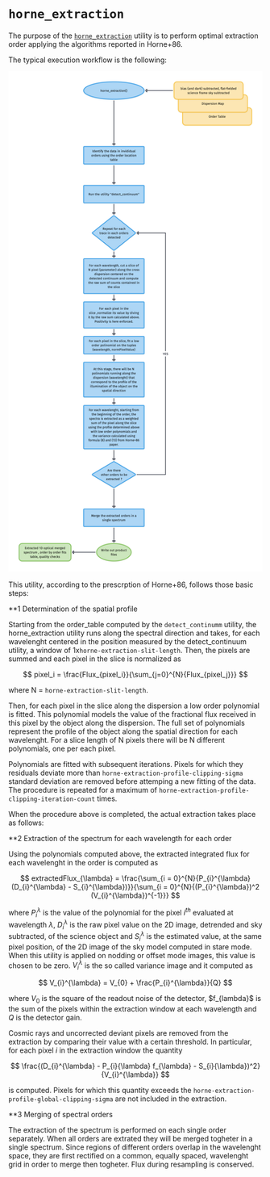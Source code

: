 # `horne_extraction` 

The purpose of the [`horne_extraction`](#soxspipe.commonutils.horne_extraction) utility is to perform optimal extraction order applying the algorithms reported in Horne+86.

The typical execution workflow is the following:

![](horne_extraction.png)

This utility, according to the prescrption of Horne+86, follows those basic steps:

**1 Determination of the spatial profile

Starting from the order_table computed by the `detect_continumm` utility, the horne_extraction utility runs along the spectral direction and takes, for each wavelenght centered in the position measured by the detect_continuum utility, a window of 1x`horne-extraction-slit-length`. Then, the pixels are summed and each pixel in the slice is normalized as 

$$
pixel_i = \frac{Flux_{pixel_i}}{\sum_{j=0}^{N}{Flux_{pixel_j}}}
$$ 

where N = `horne-extraction-slit-length`.


Then, for each pixel in the slice along the dispersion a low order polynomial is fitted. This polynomial models the value of the fractional flux received in this pixel by the object along the dispersion. The full set of polynomials represent the profile of the object along the spatial direction for each wavelenght. For a slice length of N pixels there will be N different polynomials, one per each pixel.

Polynomials are fitted with subsequent iterations. Pixels for which they residuals deviate more than  `horne-extraction-profile-clipping-sigma` standard deviation are removed before attemping a new fitting of the data. The procedure is repeated for a maximum of `horne-extraction-profile-clipping-iteration-count` times.

When the procedure above is completed, the actual extraction takes place as follows:

**2 Extraction of the spectrum for each wavelength for each order

Using the polynomials computed above, the extracted integrated flux for each wavelenght in the order is computed as

$$
extractedFlux_{\lambda} = \frac{\sum_{i = 0}^{N}{P_{i}^{\lambda} (D_{i}^{\lambda} - S_{i}^{\lambda})}}{\sum_{i = 0}^{N}{(P_{i}^{\lambda})^2 (V_{i}^{\lambda})^{-1}}}
$$

where $P_{i}^{\lambda}$ is the value of the polynomial for the pixel $i^{th}$ evaluated at wavelength $\lambda$, $D_{i}^{\lambda}$ is the raw pixel value on the 2D image, detrended and sky subtracted, of the science object and $S_{i}^{\lambda}$ is the estimated value, at the same pixel position, of the 2D image of the sky model computed in stare mode. When this utility is applied on nodding or offset mode images, this value is chosen to be zero. $V_{i}^{\lambda}$ is the so called variance image and it computed as 

$$
V_{i}^{\lambda} = V_{0} + \frac{P_{i}^{\lambda}}{Q}
$$

where $V_{0}$ is the square of the readout noise of the detector, $f_\{lambda}$ is the sum of the pixels within the extraction window at each wavelength and $Q$ is the detector gain. 

Cosmic rays and uncorrected deviant pixels are removed from the extraction by comparing their value with a certain threshold. In particular, for each pixel $i$ in the extraction window the quantity

$$
\frac{(D_{i}^{\lambda} - P_{i}{\lambda} f_{\lambda} - S_{i}{\lambda})^2}{V_{i}^{\lambda}}
$$

is computed. Pixels for which this quantity exceeds the `horne-extraction-profile-global-clipping-sigma` are not included in the extraction.

**3 Merging of spectral orders

The extraction of the spectrum is performed on each single order separately. When all orders are extrated they will be merged togheter in a single spectrum. Since regions of different orders overlap in the wavelenght space, they are first rectified on a common, equally spaced, wavelenght grid in order to merge then togheter. Flux during resampling is conserved. 
 